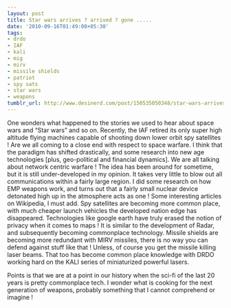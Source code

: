 ```yaml
---
layout: post
title: Star wars arrives ? arrived ? gone .....
date: '2010-09-16T01:49:08+05:30'
tags:
- drdo
- IAF
- kali
- mig
- mirv
- missile shields
- patriot
- spy sats
- star wars
- weapons
tumblr_url: http://www.desinerd.com/post/150535050348/star-wars-arrives-arrived-gone
---
```

One wonders what happened to the stories we used to hear about space wars and “Star wars” and so on. Recently, the IAF retired its only super high altitude flying machines capable of shooting down lower orbit spy satellites ! Are we all coming to a close end with respect to space warfare. I think that the paradigm has shifted drastically, and some research into new age technologies [plus, geo-political and financial dynamics].
We are all talking about network centric warfare ! The idea has been around for sometime, but it is still under-developed in my opinion. It takes very little to blow out all communications within a fairly large region. I did some research on how EMP weapons work, and turns out that a fairly small nuclear device detonated high up in the atmosphere acts as one ! Some interesting articles on Wikipedia, I must add.
	Spy satellites are becoming more common place, with much cheaper launch vehicles the developed nation edge has disappeared. Technologies like google earth have truly erased the notion of privacy when it comes to maps ! It is similar to the development of Radar, and subsequently becoming commonplace technology.
	Missile shields are becoming more redundant with MIRV missiles, there is no way you can defend against stuff like that ! Unless, of course you get the missile killing laser beams. That too has become common place knowledge with DRDO working hard on the KALI series of miniaturized powerful lasers.

Points is that we are at a point in our history when the sci-fi of the last 20 years is pretty commonplace tech. I wonder what is cooking for the next generation of weapons, probably something that I cannot comprehend or imagine !
